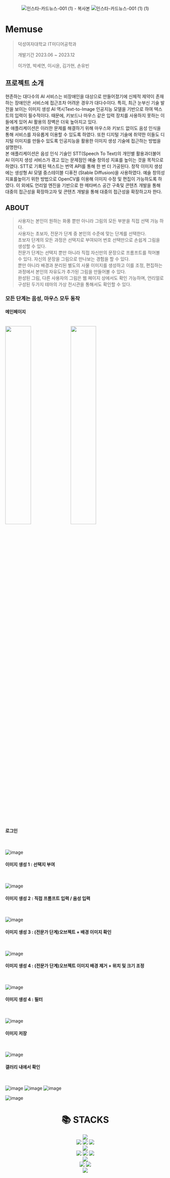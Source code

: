 <div align="center">
        
![인스타-카드뉴스-001 (1) - 복사본](https://github.com/gahyeon11/AI_Image_with-voice/assets/117976216/91ca2edf-e57e-43af-ac6c-35f3544d63b5) 
![인스타-카드뉴스-001 (1) (1)](https://github.com/gahyeon11/AI_Image_with-voice/assets/117976216/13ea6d7c-cfba-4671-aa80-a1a65d27644f)

</div>

# Memuse
   
> 덕성여자대학교 IT미디어공학과
> 
> 개발기간 2023.06 ~ 2023.12
>
> 이가영, 박세연, 이시윤, 김가현, 손유빈
> 

## 프로젝트 소개

현존하는 대다수의 AI 서비스는 비장애인을 대상으로 만들어졌기에 신체적 제약이 존재하는 장애인은 서비스에 접근조차 어려운 경우가 대다수이다. 
특히, 최근 눈부신 기술 발전을 보이는 이미지 생성 AI 역시Text-to-Image 인공지능 모델을 기반으로 하여 텍스트의 입력이 필수적이다. 
때문에, 키보드나 마우스 같은 입력 장치를 사용하지 못하는 이들에게 있어 AI 활용의 장벽은 더욱 높아지고 있다.<br>
본 애플리케이션은 이러한 문제를 해결하기 위해 마우스와 키보드 없이도 음성 인식을 통해 서비스를 자유롭게 이용할 수 있도록 하였다. 
또한 디지털 기술에 취약한 이들도 디지털 이미지를 만들수 있도록 인공지능을 활용한 이미지 생성 기술에 접근하는 방법을 설명한다.<br>
본 애플리케이션은 음성 인식 기술인 STT(Speech To Text)의 개인별 활용과더불어 AI 이미지 생성 서비스가 겪고 있는 문제점인 예술 창의성 지표를 높이는 것을 목적으로 하였다. STT로 기록된 텍스트는 번역 API를 통해 한 번 더 가공된다. 
창작 이미지 생성에는 생성형 AI 모델 중스테이블 디퓨전 (Stable Diffusion)을 사용하였다. 
예술 창의성 지표를높이기 위한 방법으로 OpenCV를 이용해 이미지 수정 및 편집이 가능하도록 하였다. 
이 외에도 언리얼 엔진을 기반으로 한 메타버스 공간 구축및 콘텐츠 개발을 통해 대중의 접근성을 확장하고자 및 콘텐츠 개발을 통해 대중의 접근성을 확장하고자 한다.

## ABOUT

> 사용자는 본인이 원하는 화풍 뿐만 아니라 그림의 모든 부분을 직접 선택 가능 하다.
> <br> 사용자는 초보자, 전문가 단계 중 본인의 수준에 맞는 단계를 선택한다.
> <br> 초보자 단계의 모든 과정은 선택지로 부여되어 번호 선택만으로 손쉽게 그림을 생성할 수 있다.
> <br> 전문가 단계는 선택지 뿐만 아니라 직접 자신만의 문장으로 프롬프트를 적어볼 수 있다. 자신의 문장을 그림으로 만나보는 경험을 할 수 있다. 
> <br> 뿐만 아니라 배경과 분리된 별도의 사물 이미지를 생성하고 이를 조정, 편집하는 과정에서 본인의 자유도가 추가된 그림을 만들어볼 수 있다. 
> <br> 완성된 그림, 다른 사용자의 그림은 웹 페이지 상에서도 확인 가능하며, 언리얼로 구성된 두가지 테마의 가상 전시관을 통해서도 확인할 수 있다.

### 모든 단계는 음성, 마우스 모두 동작
#### 메인페이지
<br>

<img src = "https://github.com/gahyeon11/AI_Image_with-voice/assets/117976216/959ded72-6347-4ca2-b667-59de7c9e2e21.jpg" width="40%" height="40%">
<img src = "https://github.com/gahyeon11/AI_Image_with-voice/assets/117976216/f314d9c1-f30c-4f1d-8ebf-5c8af15017ed.jpg" width="40%" height="40%">



#### 로그인
<br>

![image](https://github.com/gahyeon11/AI_Image_with-voice/assets/117976216/60dcbcd1-3db2-423c-8628-29f6bbdc2dd6)
<br>
#### 이미지 생성 1 : 선택지 부여
<br>

![image](https://github.com/gahyeon11/AI_Image_with-voice/assets/117976216/38e92f53-a58a-4744-a69e-6d7e72a28dcc)
<br>
#### 이미지 생성 2 : 직접 프롬프트 입력 / 음성 입력
<br>

![image](https://github.com/gahyeon11/AI_Image_with-voice/assets/117976216/b6c1dbb2-3bf5-470b-b6e4-e78c20c4876b)
<br>
#### 이미지 생성 3 : (전문가 단계)오브젝트 + 배경 이미지 확인
<br>

![image](https://github.com/gahyeon11/AI_Image_with-voice/assets/117976216/999fdbc8-56e9-4382-bcf6-ef2c53d6533e)
<br>
#### 이미지 생성 4 : (전문가 단계)오브젝트 이미지 배경 제거 + 위치 및 크기 조정
<br>

![image](https://github.com/gahyeon11/AI_Image_with-voice/assets/117976216/0006b84c-4e4d-416c-83a1-b43ed3eaf4d7)
<br>
#### 이미지 생성 4 : 필터 
<br>

![image](https://github.com/gahyeon11/AI_Image_with-voice/assets/117976216/fd3ce550-c3d1-4846-a431-ac70b3ad705c)
<br>
#### 이미지 저장
<br>


![image](https://github.com/gahyeon11/AI_Image_with-voice/assets/117976216/8ae7ae33-c031-4323-9230-f7c648222881)
<br>
#### 갤러리 내에서 확인
<br>

![image](https://github.com/gahyeon11/AI_Image_with-voice/assets/117976216/cc4bcefb-2648-47f7-8fde-09b27168ed7e)
![image](https://github.com/gahyeon11/AI_Image_with-voice/assets/117976216/7cde6814-da71-40af-8a2b-1b42cfddfe15)
![image](https://github.com/gahyeon11/AI_Image_with-voice/assets/117976216/2d58a4ee-77ec-4a3c-b11e-78dacb01c20b)



![image](https://github.com/gahyeon11/AI_Image_with-voice/assets/117976216/6bc8115b-9841-4638-a51c-80bbcce48779)


<div align=center><h1>📚 STACKS</h1></div>

<div align=center> 

  <img src="https://img.shields.io/badge/python-3776AB?style=for-the-badge&logo=python&logoColor=white"> 
<br>
 <img src="https://img.shields.io/badge/html5-E34F26?style=for-the-badge&logo=html5&logoColor=white">
 <img src="https://img.shields.io/badge/css-1572B6?style=for-the-badge&logo=css3&logoColor=white">
 <img src="https://img.shields.io/badge/javascript-F7DF1E?style=for-the-badge&logo=javascript&logoColor=black"> 
 <br>
  <img src="https://img.shields.io/badge/mysql-4479A1?style=for-the-badge&logo=mysql&logoColor=white">
  <br>
   <img src="https://img.shields.io/badge/react-61DAFB?style=for-the-badge&logo=react&logoColor=black"> 
  <img src="https://img.shields.io/badge/vue.js-4FC08D?style=for-the-badge&logo=vue.js&logoColor=white"> 
  <img src="https://img.shields.io/badge/node.js-339933?style=for-the-badge&logo=Node.js&logoColor=white">
  <br>
  <img src="https://img.shields.io/badge/flask-000000?style=for-the-badge&logo=flask&logoColor=white">
  <br>
   <img src="https://img.shields.io/badge/github-181717?style=for-the-badge&logo=github&logoColor=white">
  <img src="https://img.shields.io/badge/git-F05032?style=for-the-badge&logo=git&logoColor=white">
  <br>
  <img src="https://img.shields.io/badge/unreal-0E1128?style=for-the-badge&logo=unreal&logoColor=white">
  <br>
  </div>
